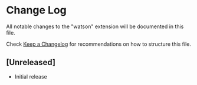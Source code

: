 # Change Log

All notable changes to the "watson" extension will be documented in this file.

Check [Keep a Changelog](http://keepachangelog.com/) for recommendations on how to structure this file.

## [Unreleased]

- Initial release